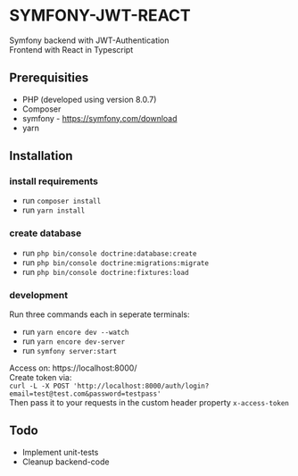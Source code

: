 # SYMFONY-JWT-REACT

Symfony backend with JWT-Authentication\
Frontend with React in Typescript

## Prerequisities
- PHP (developed using version 8.0.7)
- Composer
- symfony - https://symfony.com/download
- yarn

## Installation

### install requirements
- run `composer install`
- run `yarn install`

### create database
- run `php bin/console doctrine:database:create`
- run `php bin/console doctrine:migrations:migrate`
- run `php bin/console doctrine:fixtures:load`

### development
Run three commands each in seperate terminals:
- run `yarn encore dev --watch`
- run `yarn encore dev-server`
- run `symfony server:start`

Access on: https://localhost:8000/ \
Create token via:\
`curl -L -X POST 'http://localhost:8000/auth/login?email=test@test.com&password=testpass'`\
Then pass it to your requests in the custom header property `x-access-token`

## Todo
- Implement unit-tests
- Cleanup backend-code